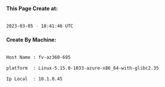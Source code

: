 
   
#### This Page Create at:

```bash

2023-03-05 - 18:41:46 UTC

```

#### Create By Machine:

```bash

Host Name : fv-az360-695

platform  : Linux-5.15.0-1033-azure-x86_64-with-glibc2.35

Ip Local  : 10.1.0.45

```

